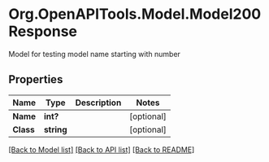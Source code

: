 # Org.OpenAPITools.Model.Model200Response
Model for testing model name starting with number

## Properties

Name | Type | Description | Notes
------------ | ------------- | ------------- | -------------
**Name** | **int?** |  | [optional] 
**Class** | **string** |  | [optional] 

[[Back to Model list]](../README.md#documentation-for-models) [[Back to API list]](../README.md#documentation-for-api-endpoints) [[Back to README]](../README.md)

